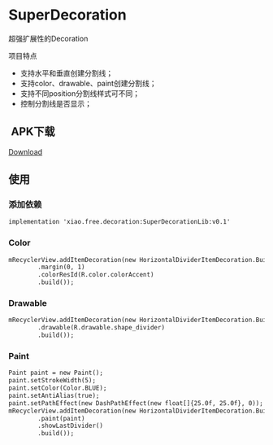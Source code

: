 # SuperDecoration
超强扩展性的Decoration

项目特点
* 支持水平和垂直创建分割线；
* 支持color、drawable、paint创建分割线；
* 支持不同position分割线样式可不同；
* 控制分割线是否显示；

##  APK下载
[Download](https://github.com/linuxjava/SuperDecoration/raw/master/apk/app-debug.apk)

## 使用
### 添加依赖
```xml
implementation 'xiao.free.decoration:SuperDecorationLib:v0.1'
```
### Color

```xml
mRecyclerView.addItemDecoration(new HorizontalDividerItemDecoration.Builder(this)
        .margin(0, 1)
        .colorResId(R.color.colorAccent)
        .build());
```
### Drawable
```xml
mRecyclerView.addItemDecoration(new HorizontalDividerItemDecoration.Builder(this)
        .drawable(R.drawable.shape_divider)
        .build());
```
### Paint
```xml
Paint paint = new Paint();
paint.setStrokeWidth(5);
paint.setColor(Color.BLUE);
paint.setAntiAlias(true);
paint.setPathEffect(new DashPathEffect(new float[]{25.0f, 25.0f}, 0));
mRecyclerView.addItemDecoration(new HorizontalDividerItemDecoration.Builder(this)
        .paint(paint)
        .showLastDivider()
        .build());
```






